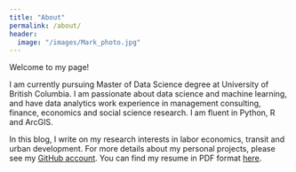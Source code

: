 ```yaml
---
title: "About"
permalink: /about/
header:
  image: "/images/Mark_photo.jpg"
---
```


Welcome to my page!

I am currently pursuing Master of Data Science degree at University of British Columbia. I am passionate about data science and machine learning, and have data analytics work experience in management consulting, finance, economics and social science research. I am fluent in Python, R and ArcGIS.

In this blog, I write on my research interests in labor economics, transit and urban development. For more details about my personal projects, please see my [GitHub account](https://github.com/ZIBOWANGKANGYU). You can find my resume in PDF format [here](https://github.com/ZIBOWANGKANGYU/ZIBOWANGKANGYU.github.io/raw/master/_includes/Kangyu_Mark_Wang_resume_GH_publish.pdf).
